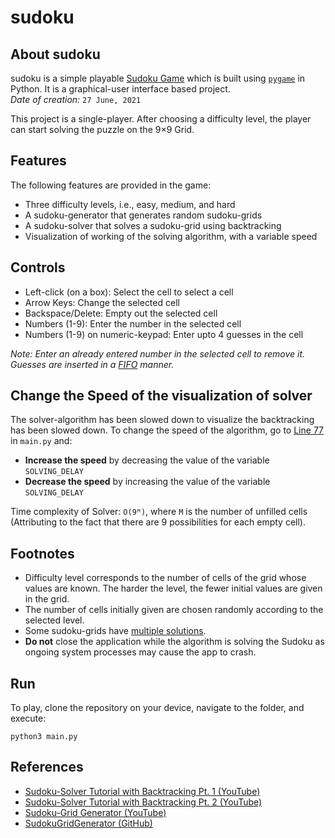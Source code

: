 # sudoku

## About sudoku

sudoku is a simple playable [Sudoku Game](https://en.wikipedia.org/wiki/Sudoku) which is built using [`pygame`](https://www.pygame.org/docs/) in Python. It is a graphical-user interface based project. \
*Date of creation:* `27 June, 2021`

This project is a single-player. After choosing a difficulty level, the player can start solving the puzzle on the 9×9 Grid.

## Features

The following features are provided in the game:
- Three difficulty levels, i.e., easy, medium, and hard
- A sudoku-generator that generates random sudoku-grids
- A sudoku-solver that solves a sudoku-grid using backtracking
- Visualization of working of the solving algorithm, with a variable speed

## Controls

- Left-click (on a box): Select the cell to select a cell
- Arrow Keys: Change the selected cell
- Backspace/Delete: Empty out the selected cell
- Numbers (1-9): Enter the number in the selected cell
- Numbers (1-9) on numeric-keypad: Enter upto 4 guesses in the cell

*Note: Enter an already entered number in the selected cell to remove it. Guesses are inserted in a [FIFO]([https://en.wikipedia.org/wiki/FIFO](https://en.wikipedia.org/wiki/FIFO_(computing_and_electronics))) manner.*

## Change the Speed of the visualization of solver

The solver-algorithm has been slowed down to visualize the backtracking has been slowed down. To change the speed of the algorithm, go to [Line 77]() in `main.py` and:
- <b>Increase the speed</b> by decreasing the value of the variable `SOLVING_DELAY`
- <b>Decrease the speed</b> by increasing the value of the variable `SOLVING_DELAY`

Time complexity of Solver: `O(9ᴹ)`, where `M` is the number of unfilled cells (Attributing to the fact that there are 9 possibilities for each empty cell).

## Footnotes

- Difficulty level corresponds to the number of cells of the grid whose values are known. The harder the level, the fewer initial values are given in the grid.
- The number of cells initially given are chosen randomly according to the selected level.
- Some sudoku-grids have [multiple solutions](https://masteringsudoku.com/can-sudoku-have-multiple-solutions/).
- <b>Do not</b> close the application while the algorithm is solving the Sudoku as ongoing system processes may cause the app to crash.

## Run

To play, clone the repository on your device, navigate to the folder, and execute:

```
python3 main.py
```

## References

- [Sudoku-Solver Tutorial with Backtracking Pt. 1 (YouTube)](https://www.youtube.com/watch?v=eqUwSA0xI-s)
- [Sudoku-Solver Tutorial with Backtracking Pt. 2 (YouTube)](https://www.youtube.com/watch?v=lK4N8E6uNr4)
- [Sudoku-Grid Generator (YouTube)](https://www.youtube.com/watch?v=LHCHH5siBCg)
- [SudokuGridGenerator (GitHub)](https://github.com/mfgravesjr/finished-projects/tree/master/SudokuGridGenerator)
